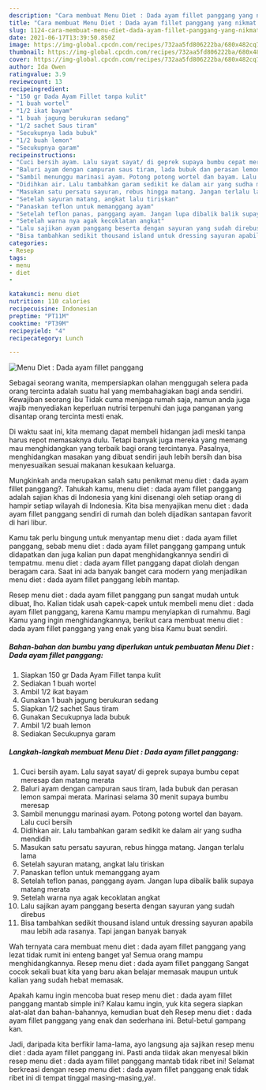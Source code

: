 ```yaml
---
description: "Cara membuat Menu Diet : Dada ayam fillet panggang yang nikmat Untuk Jualan"
title: "Cara membuat Menu Diet : Dada ayam fillet panggang yang nikmat Untuk Jualan"
slug: 1124-cara-membuat-menu-diet-dada-ayam-fillet-panggang-yang-nikmat-untuk-jualan
date: 2021-06-17T13:39:50.850Z
image: https://img-global.cpcdn.com/recipes/732aa5fd806222ba/680x482cq70/menu-diet-dada-ayam-fillet-panggang-foto-resep-utama.jpg
thumbnail: https://img-global.cpcdn.com/recipes/732aa5fd806222ba/680x482cq70/menu-diet-dada-ayam-fillet-panggang-foto-resep-utama.jpg
cover: https://img-global.cpcdn.com/recipes/732aa5fd806222ba/680x482cq70/menu-diet-dada-ayam-fillet-panggang-foto-resep-utama.jpg
author: Ida Owen
ratingvalue: 3.9
reviewcount: 13
recipeingredient:
- "150 gr Dada Ayam Fillet tanpa kulit"
- "1 buah wortel"
- "1/2 ikat bayam"
- "1 buah jagung berukuran sedang"
- "1/2 sachet Saus tiram"
- "Secukupnya lada bubuk"
- "1/2 buah lemon"
- "Secukupnya garam"
recipeinstructions:
- "Cuci bersih ayam. Lalu sayat sayat/ di geprek supaya bumbu cepat meresap dan matang merata"
- "Baluri ayam dengan campuran saus tiram, lada bubuk dan perasan lemon sampai merata. Marinasi selama 30 menit supaya bumbu meresap"
- "Sambil menunggu marinasi ayam. Potong potong wortel dan bayam. Lalu cuci bersih"
- "Didihkan air. Lalu tambahkan garam sedikit ke dalam air yang sudha mendidih"
- "Masukan satu persatu sayuran, rebus hingga matang. Jangan terlalu lama"
- "Setelah sayuran matang, angkat lalu tiriskan"
- "Panaskan teflon untuk memanggang ayam"
- "Setelah teflon panas, panggang ayam. Jangan lupa dibalik balik supaya matang merata"
- "Setelah warna nya agak kecoklatan angkat"
- "Lalu sajikan ayam panggang beserta dengan sayuran yang sudah direbus"
- "Bisa tambahkan sedikit thousand island untuk dressing sayuran apabila mau lebih ada rasanya. Tapi jangan banyak banyak"
categories:
- Resep
tags:
- menu
- diet
- 

katakunci: menu diet  
nutrition: 110 calories
recipecuisine: Indonesian
preptime: "PT11M"
cooktime: "PT39M"
recipeyield: "4"
recipecategory: Lunch

---
```



![Menu Diet : Dada ayam fillet panggang](https://img-global.cpcdn.com/recipes/732aa5fd806222ba/680x482cq70/menu-diet-dada-ayam-fillet-panggang-foto-resep-utama.jpg)

Sebagai seorang wanita, mempersiapkan olahan menggugah selera pada orang tercinta adalah suatu hal yang membahagiakan bagi anda sendiri. Kewajiban seorang ibu Tidak cuma menjaga rumah saja, namun anda juga wajib menyediakan keperluan nutrisi terpenuhi dan juga panganan yang disantap orang tercinta mesti enak.

Di waktu  saat ini, kita memang dapat membeli hidangan jadi meski tanpa harus repot memasaknya dulu. Tetapi banyak juga mereka yang memang mau menghidangkan yang terbaik bagi orang tercintanya. Pasalnya, menghidangkan masakan yang dibuat sendiri jauh lebih bersih dan bisa menyesuaikan sesuai makanan kesukaan keluarga. 



Mungkinkah anda merupakan salah satu penikmat menu diet : dada ayam fillet panggang?. Tahukah kamu, menu diet : dada ayam fillet panggang adalah sajian khas di Indonesia yang kini disenangi oleh setiap orang di hampir setiap wilayah di Indonesia. Kita bisa menyajikan menu diet : dada ayam fillet panggang sendiri di rumah dan boleh dijadikan santapan favorit di hari libur.

Kamu tak perlu bingung untuk menyantap menu diet : dada ayam fillet panggang, sebab menu diet : dada ayam fillet panggang gampang untuk didapatkan dan juga kalian pun dapat menghidangkannya sendiri di tempatmu. menu diet : dada ayam fillet panggang dapat diolah dengan beragam cara. Saat ini ada banyak banget cara modern yang menjadikan menu diet : dada ayam fillet panggang lebih mantap.

Resep menu diet : dada ayam fillet panggang pun sangat mudah untuk dibuat, lho. Kalian tidak usah capek-capek untuk membeli menu diet : dada ayam fillet panggang, karena Kamu mampu menyiapkan di rumahmu. Bagi Kamu yang ingin menghidangkannya, berikut cara membuat menu diet : dada ayam fillet panggang yang enak yang bisa Kamu buat sendiri.

<!--inarticleads1-->

##### Bahan-bahan dan bumbu yang diperlukan untuk pembuatan Menu Diet : Dada ayam fillet panggang:

1. Siapkan 150 gr Dada Ayam Fillet tanpa kulit
1. Sediakan 1 buah wortel
1. Ambil 1/2 ikat bayam
1. Gunakan 1 buah jagung berukuran sedang
1. Siapkan 1/2 sachet Saus tiram
1. Gunakan Secukupnya lada bubuk
1. Ambil 1/2 buah lemon
1. Sediakan Secukupnya garam




<!--inarticleads2-->

##### Langkah-langkah membuat Menu Diet : Dada ayam fillet panggang:

1. Cuci bersih ayam. Lalu sayat sayat/ di geprek supaya bumbu cepat meresap dan matang merata
1. Baluri ayam dengan campuran saus tiram, lada bubuk dan perasan lemon sampai merata. Marinasi selama 30 menit supaya bumbu meresap
1. Sambil menunggu marinasi ayam. Potong potong wortel dan bayam. Lalu cuci bersih
1. Didihkan air. Lalu tambahkan garam sedikit ke dalam air yang sudha mendidih
1. Masukan satu persatu sayuran, rebus hingga matang. Jangan terlalu lama
1. Setelah sayuran matang, angkat lalu tiriskan
1. Panaskan teflon untuk memanggang ayam
1. Setelah teflon panas, panggang ayam. Jangan lupa dibalik balik supaya matang merata
1. Setelah warna nya agak kecoklatan angkat
1. Lalu sajikan ayam panggang beserta dengan sayuran yang sudah direbus
1. Bisa tambahkan sedikit thousand island untuk dressing sayuran apabila mau lebih ada rasanya. Tapi jangan banyak banyak




Wah ternyata cara membuat menu diet : dada ayam fillet panggang yang lezat tidak rumit ini enteng banget ya! Semua orang mampu menghidangkannya. Resep menu diet : dada ayam fillet panggang Sangat cocok sekali buat kita yang baru akan belajar memasak maupun untuk kalian yang sudah hebat memasak.

Apakah kamu ingin mencoba buat resep menu diet : dada ayam fillet panggang mantab simple ini? Kalau kamu ingin, yuk kita segera siapkan alat-alat dan bahan-bahannya, kemudian buat deh Resep menu diet : dada ayam fillet panggang yang enak dan sederhana ini. Betul-betul gampang kan. 

Jadi, daripada kita berfikir lama-lama, ayo langsung aja sajikan resep menu diet : dada ayam fillet panggang ini. Pasti anda tiidak akan menyesal bikin resep menu diet : dada ayam fillet panggang mantab tidak ribet ini! Selamat berkreasi dengan resep menu diet : dada ayam fillet panggang enak tidak ribet ini di tempat tinggal masing-masing,ya!.

